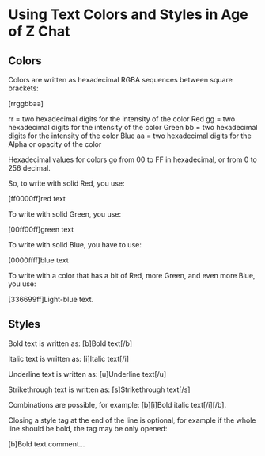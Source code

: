# Using Text Colors and Styles in Age of Z Chat

## Colors

Colors are written as hexadecimal RGBA sequences between square brackets:

[rrggbbaa]

rr = two hexadecimal digits for the intensity of the color Red
gg = two hexadecimal digits for the intensity of the color Green
bb = two hexadecimal digits for the intensity of the color Blue
aa = two hexadecimal digits for the Alpha or opacity of the color

Hexadecimal values for colors go from 00 to FF in hexadecimal, or from 0 to 256 decimal.

So, to write with solid Red, you use:

[ff0000ff]red text

To write with solid Green, you use:

[00ff00ff]green text

To write with solid Blue, you have to use:

[0000ffff]blue text

To write with a color that has a bit of Red, more Green, and even more Blue, you use:

[336699ff]Light-blue text.

## Styles

Bold text is written as: [b]Bold text[/b]

Italic text is written as: [i]Italic text[/i]

Underline text is written as: [u]Underline text[/u]

Strikethrough text is written as: [s]Strikethrough text[/s]

Combinations are possible, for example: [b][i]Bold italic text[/i][/b].

Closing a style tag at the end of the line is optional, for example if the whole line should be bold, the tag may be only opened:

[b]Bold text comment...
